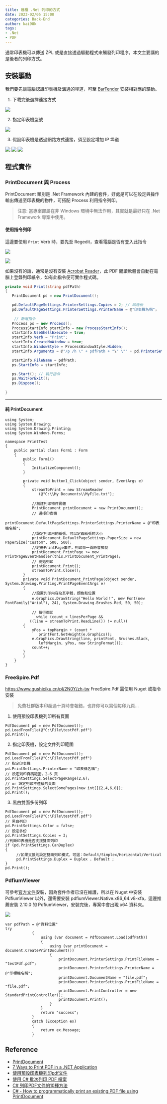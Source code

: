 ```yaml
---
title: 幾種 .Net 列印的方式
date: 2023-02/05 15:00
categories: Back-End
author: kai98k
tags:
- .Net
- PDF
---
```

通常印表機可以傳送 ZPL 或是直接透過驅動程式來觸發列印程序，本文主要講的是後者的列印方式。

## 安裝驅動

我們要先讓電腦認識印表機及溝通的埠道，可至 [BarTender](https://www.seagullscientific.com/tw/support/downloads/drivers/) 安裝相對應的驅動。

1. 下載完後選擇連接方式

![](https://i.imgur.com/IjBDcBJ.png)

2. 指定印表機型號

![](https://i.imgur.com/u5o7UKI.png)

3. 假設印表機是透過網路方式連接，須至設定增加 IP 埠道

![](https://i.imgur.com/cSunWhn.png)
![](https://i.imgur.com/6upmKAf.png)
![](https://i.imgur.com/aaC4fTz.png)


## 程式實作

### PrintDocument 與 Process

PrintDocument 類別是 .Net Framework 內建的套件，好處是可以在設定與操作輸出傳送至印表機的物件，可搭配 Process 利用指令列印。

>注意: 當專案部屬在非 Windows 環境中無法作用，其實就是最好只在 .Net Framework 專案中使用。


#### 使用指令列印

這邊要使用 `Print` Verb 時，要先至 Regedit，查看電腦是否有登入此指令

![](https://i.imgur.com/DdhyIbi.png)

![](https://i.imgur.com/Z5X7uF7.png)

如果沒有的話，通常是沒有安裝 [Acrobat Reader](https://get.adobe.com/tw/reader/)，此 PDF 閱讀軟體會自動在電腦上登錄列印紙令，如有此指令便可實作程式碼。

```csharp
private void Print(string pdfPath)
{
   PrintDocument pd = new PrintDocument();

   pd.DefaultPageSettings.PrinterSettings.Copies = 2; // 印幾份
   pd.DefaultPageSettings.PrinterSettings.PrinterName = @"印表機名稱"; 
    
    // 新增指令
   Process ps = new Process(); 
   ProcessStartInfo startInfo = new ProcessStartInfo();
   startInfo.UseShellExecute = true;
   startInfo.Verb = "Print";
   startInfo.CreateNoWindow = true;
   startInfo.WindowStyle = ProcessWindowStyle.Hidden;
   startInfo.Arguments = @"/p /h \" + pdfPath + "\" \"" + pd.PrinterSettings.PrinterName + " \"";

   startInfo.FileName = pdfPath;
   ps.StartInfo = startInfo;

   ps.Start(); // 執行指令
   ps.WaitForExit();
   ps.Dispose();
            
}
```

---
#### 純 PrintDocument
```csharp=
using System;
using System.Drawing;
using System.Drawing.Printing;
using System.Windows.Forms;
 
namespace PrintTest
{
    public partial class Form1 : Form
    {
        public Form1()
        {
            InitializeComponent();
        }
 
        private void button1_Click(object sender, EventArgs e)
        {
            streamToPrint = new StreamReader
               (@"C:\\My Documents\\MyFile.txt");
               
            //創建列印物件實體
            PrintDocument printDocument = new PrintDocument();
            // 選擇印表機
            printDocument.DefaultPageSettings.PrinterSettings.PrinterName = @"印表機名稱";
            //設定列印用的紙張，可以定義紙張的大小
            printDocument.DefaultPageSettings.PaperSize = new PaperSize("Custom", 500, 500);
            //註冊PrintPage事件，列印每一頁時會觸發
            printDocument.PrintPage += new PrintPageEventHandler(this.PrintDocument_PrintPage);
            // 開始列印
            printDocument.Print();
            streamToPrint.Close();
        }
        private void PrintDocument_PrintPage(object sender, System.Drawing.Printing.PrintPageEventArgs e)
        {
            //設置列印内容及其字體，顏色和位置
            e.Graphics.DrawString("Hello World！", new Font(new FontFamily("Arial"), 24), System.Drawing.Brushes.Red, 50, 50);
            
            // 每行都印
              while (count < linesPerPage &&
           ((line = streamToPrint.ReadLine()) != null))
        {
            yPos = topMargin + (count *
               printFont.GetHeight(e.Graphics));
            e.Graphics.DrawString(line, printFont, Brushes.Black,
               leftMargin, yPos, new StringFormat());
            count++;
        }
        }
    }
}
```

### FreeSpire.Pdf

<https://www.gushiciku.cn/pl/2N0Y/zh-tw>
FreeSpire.Pdf 需使用 Nuget 或指令安裝
>免費社群版本印超過十頁時會報錯，也許你可以寫個每印九頁...

1. 使用預設印表機列印所有頁面
```csharp=
PdfDocument pd = new PdfDocument();
pd.LoadFromFile(@"C:\File\testPdf.pdf")
pd.Print();
```
2. 指定印表機，設定文件列印範圍
```csharp=
PdfDocument pd = new PdfDocument();
pd.LoadFromFile(@"C:\File\testPdf.pdf")
// 指定印表機
pd.PrintSettings.PrinterName = "印表機名稱";
// 設定列印頁碼範圍，2~6 頁
pd.PrintSettings.SelectPageRange(2,6);
// or 設定列印不連續的頁面
pd.PrintSettings.SelectSomePages(new int[]{2,4,6,8});
pd.Print();
```
3. 黑白雙面多份列印
```csharp=
PdfDocument pd = new PdfDocument();
pd.LoadFromFile(@"C:\File\testPdf.pdf")
// 黑白列印
pd.PrintSettings.Color = false;
// 設定多份
pd.PrintSettings.Copies = 3;
//判斷印表機是否支援雙面列印
if (pd.PrintSettings.CanDuplex)
{
     //如果支援則設定雙面列印模式，可選：Default/Simplex/Horizontal/Vertical
     pd.PrintSettings.Duplex = Duplex . Default ;
}
pd.Print();
```

### PdfiumViewer 
可參考[官方文件](https://github.com/pvginkel/PdfiumBuild)安裝，因為套件作者已沒在維護，所以在 Nuget 中安裝 PdfiumViewer 以外，還需要安裝 pdfiumViewer.Native.x86_64.v8-xfa，這邊推薦安裝 2.10.0 的 PdfiumViewer，安裝完後，專案中會出現 x64 資料夾。

![](https://i.imgur.com/aMo9UrL.png)

``` csharp=
var pdfPath = @"資料位置" 
try
            {
                using (var document = PdfDocument.Load(pdfPath))
                {
                    using (var printDocument = document.CreatePrintDocument())
                    {
                        printDocument.PrinterSettings.PrintFileName = "testPdf.pdf";
                        printDocument.PrinterSettings.PrinterName = @"印標機名稱";
                        printDocument.DocumentName = "file.pdf";
                        printDocument.PrinterSettings.PrintFileName = "file.pdf";
                        printDocument.PrintController = new StandardPrintController();
                        printDocument.Print();
                    }
                }
                return "success";
            }
            catch (Exception ex)
            {
                return ex.Message;
            }
```


## Reference
* [PrintDocument](https://learn.microsoft.com/zh-tw/dotnet/api/system.drawing.printing.printdocument?view=dotnet-plat-ext-7.0)
* [7 Ways to Print PDF in a .NET Application](https://medium.com/@alexaae9/7-ways-to-print-pdf-in-a-net-application-ab15905bb98f)
* [使用預設印表機列印pdf文件](https://dotblogs.com.tw/whd/2016/03/22/234526)
* [使用 C# 批次列印 PDF 檔案](https://blog.darkthread.net/blog/print-pdf-with-c)
* [C# 列印PDF文件的10種方法](https://www.gushiciku.cn/pl/2N0Y/zh-tw)
* [C# - How to programmatically print an existing PDF file using PrintDocument](https://stackoverflow.com/questions/47857500/c-sharp-how-to-programmatically-print-an-existing-pdf-file-using-printdocument)